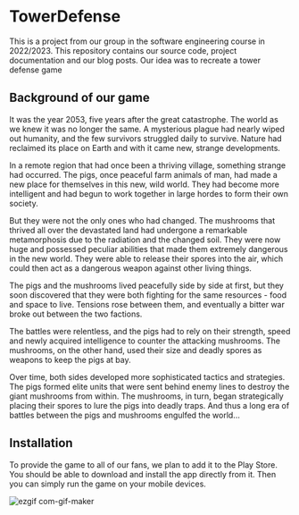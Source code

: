 # TowerDefense

This is a project from our group in the software engineering course in 2022/2023.
This repository contains our source code, project documentation and our blog posts.
Our idea was to recreate a tower defense game

## Background of our game

It was the year 2053, five years after the great catastrophe. The world as we knew it was no longer the same. A mysterious plague had nearly wiped out humanity, and the few survivors struggled daily to survive. Nature had reclaimed its place on Earth and with it came new, strange developments.

In a remote region that had once been a thriving village, something strange had occurred. The pigs, once peaceful farm animals of man, had made a new place for themselves in this new, wild world. They had become more intelligent and had begun to work together in large hordes to form their own society.

But they were not the only ones who had changed. The mushrooms that thrived all over the devastated land had undergone a remarkable metamorphosis due to the radiation and the changed soil. They were now huge and possessed peculiar abilities that made them extremely dangerous in the new world. They were able to release their spores into the air, which could then act as a dangerous weapon against other living things.

The pigs and the mushrooms lived peacefully side by side at first, but they soon discovered that they were both fighting for the same resources - food and space to live. Tensions rose between them, and eventually a bitter war broke out between the two factions.

The battles were relentless, and the pigs had to rely on their strength, speed and newly acquired intelligence to counter the attacking mushrooms. The mushrooms, on the other hand, used their size and deadly spores as weapons to keep the pigs at bay.

Over time, both sides developed more sophisticated tactics and strategies. The pigs formed elite units that were sent behind enemy lines to destroy the giant mushrooms from within. The mushrooms, in turn, began strategically placing their spores to lure the pigs into deadly traps. And thus a long era of battles between the pigs and mushrooms engulfed the world...

## Installation 

To provide the game to all of our fans, we plan to add it to the Play Store. You should be able to download and install the app directly from it.
Then you can simply run the game on your mobile devices.

![ezgif com-gif-maker](https://user-images.githubusercontent.com/64361270/209571899-32f89418-7b95-40ad-a992-f18f8abda449.gif)
